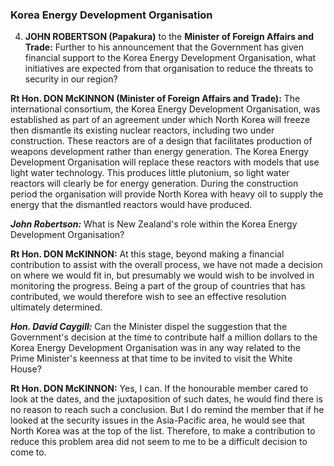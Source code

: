### Korea Energy Development Organisation

4. **JOHN ROBERTSON (Papakura)** to the **Minister of Foreign Affairs and Trade:** Further to his announcement that the Government has given financial support to the Korea Energy Development Organisation, what initiatives are expected from that organisation to reduce the threats to security in our region?

**Rt Hon. DON McKINNON (Minister of Foreign Affairs and Trade):** The international consortium, the Korea Energy Development Organisation, was established as part of an agreement under which North Korea will freeze then dismantle its existing nuclear reactors, including two under construction. These reactors are of a design that facilitates production of weapons development rather than energy generation. The Korea Energy Development Organisation will replace these reactors with models that use light water technology. This produces little plutonium, so light water reactors will clearly be for energy generation. During the construction period the organisation will provide North Korea with heavy oil to supply the energy that the dismantled reactors would have produced.

***John Robertson:*** What is New Zealand's role within the Korea Energy Development Organisation?

**Rt Hon. DON McKINNON:** At this stage, beyond making a financial contribution to assist with the overall process, we have not made a decision on where we would fit in, but presumably we would wish to be involved in monitoring the progress. Being a part of the group of countries that has contributed, we would therefore wish to see an effective resolution ultimately determined.

***Hon. David Caygill:*** Can the Minister dispel the suggestion that the Government's decision at the time to contribute half a million dollars to the Korea Energy Development Organisation was in any way related to the Prime Minister's keenness at that time to be invited to visit the White House?

**Rt Hon. DON McKINNON:** Yes, I can. If the honourable member cared to look at the dates, and the juxtaposition of such dates, he would find there is no reason to reach such a conclusion. But I do remind the member that if he looked at the security issues in the Asia-Pacific area, he would see that North Korea was at the top of the list. Therefore, to make a contribution to reduce this problem area did not seem to me to be a difficult decision to come to.